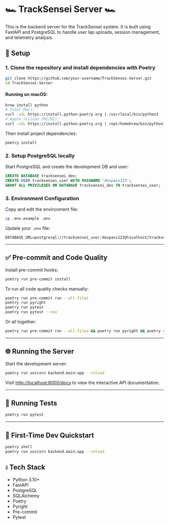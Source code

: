 # 🏎️ TrackSensei Server 🏎️

This is the backend server for the TrackSensei system. It is built using FastAPI and PostgreSQL to handle user lap uploads, session management, and telemetry analysis.

## 🚀 Setup

### 1. Clone the repository and install dependencies with Poetry
```bash
git clone https://github.com/your-username/TrackSensei-Server.git
cd TrackSensei-Server
```

#### Running on macOS:
```bash
brew install python
# Intel Macs:
curl -sSL https://install.python-poetry.org | /usr/local/bin/python3
# Apple Silicon (M1/M2):
curl -sSL https://install.python-poetry.org | /opt/homebrew/bin/python3
```

Then install project dependencies:
```bash
poetry install
```

### 2. Setup PostgreSQL locally
Start PostgreSQL and create the development DB and user:
```sql
CREATE DATABASE tracksensei_dev;
CREATE USER tracksensei_user WITH PASSWORD 'devpass123';
GRANT ALL PRIVILEGES ON DATABASE tracksensei_dev TO tracksensei_user;
```

### 3. Environment Configuration
Copy and edit the environment file:
```bash
cp .env.example .env
```
Update your `.env` file:
```env
DATABASE_URL=postgresql://tracksensei_user:devpass123@localhost/tracksensei_dev
```

---

## ✅ Pre-commit and Code Quality
Install pre-commit hooks:
```bash
poetry run pre-commit install
```

To run all code quality checks manually:
```bash
poetry run pre-commit run --all-files
poetry run pyright
poetry run pytest
poetry run pytest --cov
```

Or all together:
```bash
poetry run pre-commit run --all-files && poetry run pyright && poetry run pytest
```

---

## 🌐 Running the Server
Start the development server:
```bash
poetry run uvicorn backend.main:app --reload
```

Visit [http://localhost:8000/docs](http://localhost:8000/docs) to view the interactive API documentation.

---

## 🧪 Running Tests
```bash
poetry run pytest
```

---

## 🧪 First-Time Dev Quickstart
```bash
poetry shell
poetry run uvicorn backend.main:app --reload
```

## 💧 Tech Stack
- Python 3.10+
- FastAPI
- PostgreSQL
- SQLAlchemy
- Poetry
- Pyright
- Pre-commit
- Pytest
